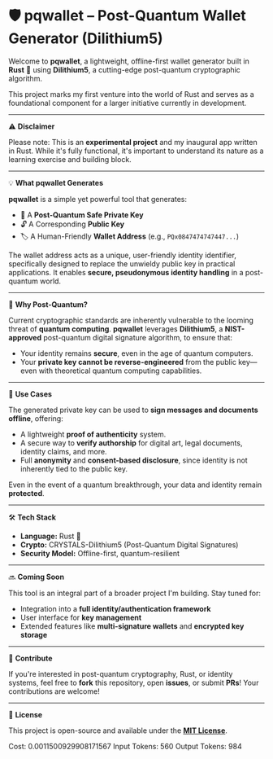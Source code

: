 
# 🛡️ pqwallet – Post-Quantum Wallet Generator (Dilithium5)

Welcome to **pqwallet**, a lightweight, offline-first wallet generator built in **Rust** 🦀 using **Dilithium5**, a cutting-edge post-quantum cryptographic algorithm.

This project marks my first venture into the world of Rust and serves as a foundational component for a larger initiative currently in development.

---

⚠️ **Disclaimer**

Please note: This is an **experimental project** and my inaugural app written in Rust. While it's fully functional, it's important to understand its nature as a learning exercise and building block.

---

💡 **What pqwallet Generates**

**pqwallet** is a simple yet powerful tool that generates:

*   🔑 A **Post-Quantum Safe Private Key**
*   🔓 A Corresponding **Public Key**
*   🏷️ A Human-Friendly **Wallet Address** (e.g., `PQx0847474747447...`)

The wallet address acts as a unique, user-friendly identity identifier, specifically designed to replace the unwieldy public key in practical applications. It enables **secure, pseudonymous identity handling** in a post-quantum world.

---

🚀 **Why Post-Quantum?**

Current cryptographic standards are inherently vulnerable to the looming threat of **quantum computing**. **pqwallet** leverages **Dilithium5**, a **NIST-approved** post-quantum digital signature algorithm, to ensure that:

*   Your identity remains **secure**, even in the age of quantum computers.
*   Your **private key cannot be reverse-engineered** from the public key—even with theoretical quantum computing capabilities.

---

📝 **Use Cases**

The generated private key can be used to **sign messages and documents offline**, offering:

*   A lightweight **proof of authenticity** system.
*   A secure way to **verify authorship** for digital art, legal documents, identity claims, and more.
*   Full **anonymity** and **consent-based disclosure**, since identity is not inherently tied to the public key.

Even in the event of a quantum breakthrough, your data and identity remain **protected**.

---

🛠️ **Tech Stack**

*   **Language:** Rust 🦀
*   **Crypto:** CRYSTALS-Dilithium5 (Post-Quantum Digital Signatures)
*   **Security Model:** Offline-first, quantum-resilient

---

🔜 **Coming Soon**

This tool is an integral part of a broader project I'm building. Stay tuned for:

*   Integration into a **full identity/authentication framework**
*   User interface for **key management**
*   Extended features like **multi-signature wallets** and **encrypted key storage**

---

🤝 **Contribute**

If you're interested in post-quantum cryptography, Rust, or identity systems, feel free to **fork** this repository, open **issues**, or submit **PRs**! Your contributions are welcome!

---

📜 **License**

This project is open-source and available under the [**MIT License**](LICENSE).


Cost: 0.0011500929908171567
Input Tokens: 560
Output Tokens: 984
